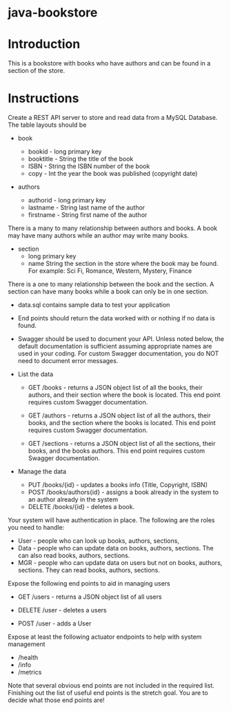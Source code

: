 # java-bookstore

# Introduction

This is a bookstore with books who have authors and can be found in a section of the store.

# Instructions

Create a REST API server to store and read data from a MySQL Database. The table layouts should be

* book
  * bookid - long primary key
  * booktitle - String the title of the book
  * ISBN - String the ISBN number of the book
  * copy - Int the year the book was published (copyright date)
  
* authors
  * authorid - long primary key
  * lastname - String last name of the author
  * firstname - String first name of the author

There is a many to many relationship between authors and books. A book may have many authors while an author may write many books.

* section
  * long primary key
  * name String the section in the store where the book may be found. For example: Sci Fi, Romance, Western, Mystery, Finance

There is a one to many relationship between the book and the section. A section can have many books while a book can only be in one section.

* data.sql contains sample data to test your application

* End points should return the data worked with or nothing if no data is found.
* Swagger should be used to document your API. Unless noted below, the default documentation is sufficient assuming appropriate names are used in your coding. For custom Swagger documentation, you do NOT need to document error messages.

* List the data

  * GET /books - returns a JSON object list of all the books, their authors, and their section where the book is located. This end point requires custom Swagger documentation.
  
  * GET /authors - returns a JSON object list of all the authors, their books, and the section where the books is located. This end point requires custom Swagger documentation.

  * GET /sections - returns a JSON object list of all the sections, their books, and the books authors. This end point requires custom Swagger documentation.
  
* Manage the data
  * PUT /books/{id} - updates a books info (Title, Copyright, ISBN)
  * POST /books/authors{id} - assigns a book already in the system to an author already in the system
  * DELETE /books/{id} - deletes a book.
 
Your system will have authentication in place. The following are the roles you need to handle:
* User - people who can look up books, authors, sections,
* Data - people who can update data on books, authors, sections. The can also read books, authors, sections.
* MGR - people who can update data on users but not on books, authors, sections. They can read books, authors, sections.

Expose the following end points to aid in managing users

* GET /users - returns a JSON object list of all users

* DELETE /user - deletes a users

* POST /user - adds a User


Expose at least the following actuator endpoints to help with system management
* /health
* /info
* /metrics

Note that several obvious end points are not included in the required list. Finishing out the list of useful end points is the stretch goal. You are to decide what those end points are!
